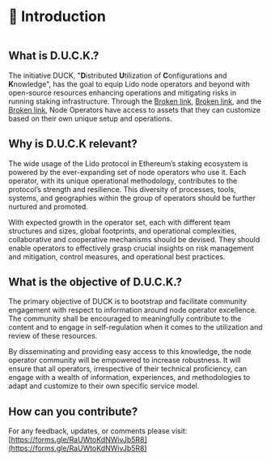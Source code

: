 # 🦆 Introduction

<figure><img src="../.gitbook/assets/DALL·E 2024-01-22 16.39.23 - In a futuristic, digital art-style, depict a duck embodying the essence of Ethereum and advanced network technology. This duck should appear cutting-e.png" alt=""><figcaption></figcaption></figure>

## What is D.U.C.K.?

The initiative DUCK, "**D**istributed **U**tilization of **C**onfigurations and **K**nowledge", has the goal to equip Lido node operators and beyond with open-source resources enhancing operations and mitigating risks in running staking infrastructure. Through the [Broken link](broken-reference "mention"), [Broken link](broken-reference "mention"), and the [Broken link](broken-reference "mention"), Node Operators have access to assets that they can customize based on their own unique setup and operations.

## Why is D.U.C.K relevant?

The wide usage of the Lido protocol in Ethereum’s staking ecosystem is powered by the ever-expanding set of node operators who use it. Each operator, with its unique operational methodology, contributes to the protocol’s strength and resilience. This diversity of processes, tools, systems, and geographies within the group of operators should be further nurtured and promoted.

With expected growth in the operator set, each with different team structures and sizes, global footprints, and operational complexities, collaborative and cooperative mechanisms should be devised. They should enable operators to effectively grasp crucial insights on risk management and mitigation, control measures, and operational best practices.

## What is the objective of D.U.C.K.?

The primary objective of DUCK is to bootstrap and facilitate community engagement with respect to information around node operator excellence. The community shall be encouraged to meaningfully contribute to the content and to engage in self-regulation when it comes to the utilization and review of these resources.

By disseminating and providing easy access to this knowledge, the node operator community will be empowered to increase robustness. It will ensure that all operators, irrespective of their technical proficiency, can engage with a wealth of information, experiences, and methodologies to adapt and customize to their own specific service model.&#x20;

## How can you contribute?

For any feedback, updates, or comments please visit: [https://forms.gle/RaUWtoKdNWivJb5R8](https://forms.gle/RaUWtoKdNWivJb5R8)
